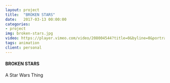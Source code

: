 ```yaml
---
layout: project
title:  "BROKEN STARS"
date:   2017-03-13 00:00:00
categories:
- project
img: broken-stars.jpg
video: https://player.vimeo.com/video/208004544?title=0&byline=0&portrait=0
tags: animation
client: personal
---
```

#### BROKEN STARS
A Star Wars Thing